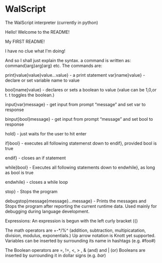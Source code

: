 ﻿WalScript
=========
The WalScript interpreter (currently in python)

Hello! Welcome to the README!

My FIRST README!

I have no clue what I'm doing! 

And so I shall just explain the syntax. 
a command is written as: 
command}arg}arg}arg}
etc. The commands are:

print}value}value}value…value} - a print statement
var}name}value} - declare or set variable name to value

bool}name}value} - declares or sets a boolean to value (value can be 1,0,or t. t toggles the boolean.)

input}var}message} - get input from prompt “message” and set var to response

binput}bool}message} - get input from prompt “message” and set bool to response

hold} - just waits for the user to hit enter

if}bool} - executes all following statemenst down to endif}, provided bool is true

endif} - closes an if statement

while}bool} - Executes all following statements down to endwhile}, as long as bool is true

endwhile} - closes a while loop

stop} - Stops the program

debugstop}message}message}…message} - Prints the messages and Stops the program after reporting the current runtime data. 
Used mainly for debugging during language development.

Expressions: 
An expression is begun with the left curly bracket ({) 

The math operators are +-*/%^ (addition, subtraction, multipicatation, division, modulus, exponentials.) Up arrow notation is Knott yet supported. Variables can be inserted by surrounding its name in hashtags (e.g. #foo#) 

The Boolean operators are =, !=, <, > , & (and) and | (or)
Booleans are inserted by surrounding it in dollar signs (e.g. $bar$)
